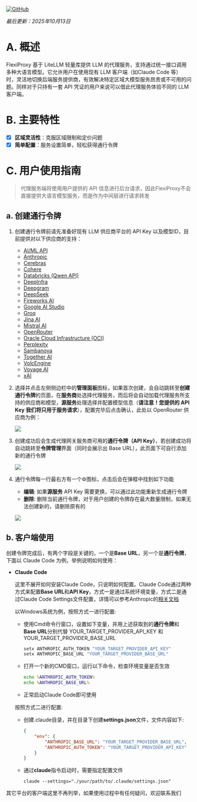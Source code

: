 [![GitHub](https://img.shields.io/badge/GitHub-0.8.1-blue?logo=github)](https://github.com/SanChai20/Flexi-Proxy) 

*最后更新：2025年10月13日*

# A. 概述

FlexiProxy 基于 LiteLLM 轻量库提供 LLM 的代理服务，支持通过统一接口调用多种大语言模型。它允许用户在使用现有 LLM 客户端（如Claude Code 等）时，灵活地切换后端服务提供商，有效解决特定区域大模型服务昂贵或不可用的问题。同样对于只持有一套 API 凭证的用户来说可以借此代理服务体验不同的 LLM 客户端。

# B. 主要特性

- [x] **区域灵活性**：克服区域限制和定价问题
- [x] **简单配置**：服务设置简单，轻松获得通行令牌

# C. 用户使用指南

> 代理服务端将使用用户提供的 API 信息进行后台请求，因此FlexiProxy不会直接提供大语言模型服务，而是作为中间层进行请求转发

## a. 创建通行令牌

1. 创建通行令牌前请先准备好现有 LLM 供应商平台的 API Key 以及模型ID，目前提供对以下供应商的支持：

   - [AI/ML API](https://aimlapi.com/)
   - [Anthropic](https://anthropic.com/)
   - [Cerebras](https://cerebras.ai/)
   - [Cohere](https://cohere.com/)
   - [Databricks (Qwen API)](https://databricks.com/)
   - [DeepInfra](https://deepinfra.com/)
   - [Deepgram](https://deepgram.com/)
   - [DeepSeek](https://deepseek.com/)
   - [Fireworks AI](https://fireworks.ai/)
   - [Google AI Studio](https://aistudio.google.com/)
   - [Groq](https://groq.com/)
   - [Jina AI](https://jina.ai/)
   - [Mistral AI](https://mistral.ai/)
   - [OpenRouter](https://openrouter.ai/)
   - [Oracle Cloud Infrastructure (OCI)](https://oracle.com/cloud/)
   - [Perplexity](https://perplexity.ai/)
   - [Sambanova](https://sambanova.ai/)
   - [Together AI](https://together.ai/)
   - [VolcEngine](https://volcengine.com/)
   - [Voyage AI](https://voyageai.com/)
   - [xAI](https://x.ai/)

2. 选择并点击左侧侧边栏中的**管理面板**图标，如果首次创建，会自动跳转至**创建通行令牌**的页面，在**服务商**处选择代理服务，而后将会自动加载代理服务所支持的供应商和模型，**源服务**处理选择并配置模型信息（**请注意！您提供的 API Key 我们将只用于服务请求**），配置完毕后点击确认，此处以 OpenRouter 供应商为例：

    ![](https://flexiproxy.com/screenshots/zh/create.PNG)

3. 创建成功后会生成代理网关服务商可用的**通行令牌（API Key）**，若创建成功将自动跳转至**令牌管理**界面（同时会展示出 Base URL），此页面下可自行添加新的通行令牌

    ![](https://flexiproxy.com/screenshots/zh/manage.PNG)

4. 通行令牌每一行最右方有一个⚙图标，点击后会在弹框中找到如下功能
   - **编辑**: 如果**源服务** API Key 需要更换，可以通过此功能重新生成通行令牌
   - **删除**: 删除当前通行令牌，对于用户创建的令牌存在最大数量限制，如果无法创建新的，请删除原有的

    ![](https://flexiproxy.com/screenshots/zh/modify.PNG)


## b. 客户端使用

创建令牌完成后，有两个字段是关键的，一个是**Base URL**，另一个是**通行令牌**，下面以 Claude Code 为例，举例说明如何使用：

- **Claude Code**

    这里不展开如何安装Claude Code，只说明如何配置。Claude Code通过两种方式来配置**Base URL**和**API Key**，方式一是通过系统环境变量，方式二是通过Claude Code Settings文件配置，详情可以参考Anthropic的[相关文档](https://docs.anthropic.com/en/docs/claude-code/llm-gateway#litellm-configuration)
    
    以Windows系统为例，按照方式一进行配置:

    - 使用Cmd命令行窗口，设置如下变量，并用上述获取到的**通行令牌**和**Base URL**分别代替 YOUR_TARGET_PROVIDER_API_KEY 和 YOUR_TARGET_PROVIDER_BASE_URL
        ```cmd
        setx ANTHROPIC_AUTH_TOKEN "YOUR_TARGET_PROVIDER_API_KEY"
        setx ANTHROPIC_BASE_URL "YOUR_TARGET_PROVIDER_BASE_URL"
        ```
    - 打开一个新的CMD窗口，运行以下命令，检查环境变量是否生效
        ```cmd
        echo %ANTHROPIC_AUTH_TOKEN%
        echo %ANTHROPIC_BASE_URL%
        ```
    - 正常启动Claude Code即可使用

    按照方式二进行配置:

    - 创建.claude目录，并在目录下创建**settings.json**文件，文件内容如下:
        ```json
        {
            "env": {
                "ANTHROPIC_BASE_URL": "YOUR_TARGET_PROVIDER_BASE_URL",
                "ANTHROPIC_AUTH_TOKEN": "YOUR_TARGET_PROVIDER_API_KEY"
            }
        }
        ```
    - 通过**claude**指令启动时，需要指定配置文件
        ```
        claude --settings="./your/path/to/.claude/settings.json"
        ```

其它平台的客户端这里不再列举，如果使用过程中有任何疑问，欢迎联系我们